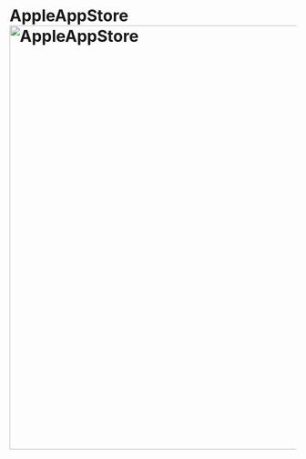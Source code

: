 # AppleAppStore<img width="745" alt="AppleAppStore" src="https://user-images.githubusercontent.com/97642837/170145291-1b9ad36d-b7f1-446b-ae1e-5d0d5f5d0d1b.png">
